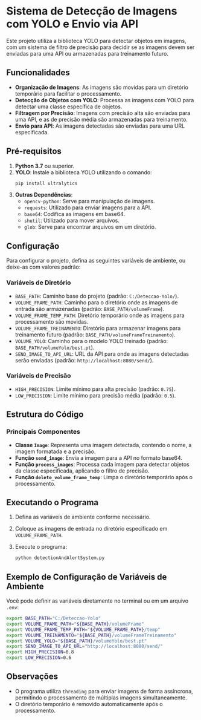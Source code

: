 # Sistema de Detecção de Imagens com YOLO e Envio via API

Este projeto utiliza a biblioteca YOLO para detectar objetos em imagens, com um sistema de filtro de precisão para decidir se as imagens devem ser enviadas para uma API ou armazenadas para treinamento futuro.

## Funcionalidades

- **Organização de Imagens**: As imagens são movidas para um diretório temporário para facilitar o processamento.
- **Detecção de Objetos com YOLO**: Processa as imagens com YOLO para detectar uma classe específica de objetos.
- **Filtragem por Precisão**: Imagens com precisão alta são enviadas para uma API, e as de precisão média são armazenadas para treinamento.
- **Envio para API**: As imagens detectadas são enviadas para uma URL especificada.

## Pré-requisitos

1. **Python 3.7** ou superior.
2. **YOLO**: Instale a biblioteca YOLO utilizando o comando:
   ```bash
   pip install ultralytics
   ```
3. **Outras Dependências**:
   - `opencv-python`: Serve para manipulação de imagens.
   - `requests`: Utilizado para enviar imagens para a API.
   - `base64`: Codifica as imagens em base64.
   - `shutil`: Utilizado para mover arquivos.
   - `glob`: Serve para encontrar arquivos em um diretório.

## Configuração

Para configurar o projeto, defina as seguintes variáveis de ambiente, ou deixe-as com valores padrão:

### Variáveis de Diretório

- `BASE_PATH`: Caminho base do projeto (padrão: `C:/Deteccao-Yolo/`).
- `VOLUME_FRAME_PATH`: Caminho para o diretório onde as imagens de entrada são armazenadas (padrão: `BASE_PATH/volumeFrame`).
- `VOLUME_FRAME_TEMP_PATH`: Diretório temporário onde as imagens para processamento são movidas.
- `VOLUME_FRAME_TREINAMENTO`: Diretório para armazenar imagens para treinamento futuro (padrão: `BASE_PATH/volumeFrameTreinamento`).
- `VOLUME_YOLO`: Caminho para o modelo YOLO treinado (padrão: `BASE_PATH/volumeYolo/best.pt`).
- `SEND_IMAGE_TO_API_URL`: URL da API para onde as imagens detectadas serão enviadas (padrão: `http://localhost:8080/send/`).

### Variáveis de Precisão

- `HIGH_PRECISION`: Limite mínimo para alta precisão (padrão: `0.75`).
- `LOW_PRECISION`: Limite mínimo para precisão média (padrão: `0.5`).

## Estrutura do Código

### Principais Componentes

- **Classe `Image`**: Representa uma imagem detectada, contendo o nome, a imagem formatada e a precisão.
- **Função `send_image`**: Envia a imagem para a API no formato base64.
- **Função `process_images`**: Processa cada imagem para detectar objetos da classe especificada, aplicando o filtro de precisão.
- **Função `delete_volume_frame_temp`**: Limpa o diretório temporário após o processamento.

## Executando o Programa

1. Defina as variáveis de ambiente conforme necessário.
2. Coloque as imagens de entrada no diretório especificado em `VOLUME_FRAME_PATH`.
3. Execute o programa:

   ```bash
   python detectionAndAlertSystem.py
   ```

## Exemplo de Configuração de Variáveis de Ambiente

Você pode definir as variáveis diretamente no terminal ou em um arquivo `.env`:

```bash
export BASE_PATH="C:/Deteccao-Yolo"
export VOLUME_FRAME_PATH="${BASE_PATH}/volumeFrame"
export VOLUME_FRAME_TEMP_PATH="${VOLUME_FRAME_PATH}/temp"
export VOLUME_TREINAMENTO="${BASE_PATH}/volumeFrameTreinamento"
export VOLUME_YOLO="${BASE_PATH}/volumeYolo/best.pt"
export SEND_IMAGE_TO_API_URL="http://localhost:8080/send/"
export HIGH_PRECISION=0.8
export LOW_PRECISION=0.6

```

## Observações

- O programa utiliza `threading` para enviar imagens de forma assíncrona, permitindo o processamento de múltiplas imagens simultaneamente.
- O diretório temporário é removido automaticamente após o processamento.
